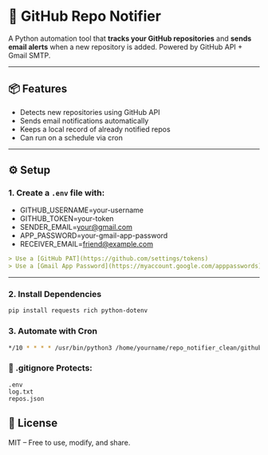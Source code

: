 # 🔔 GitHub Repo Notifier

A Python automation tool that **tracks your GitHub repositories** and **sends email alerts** when a new repository is added. Powered by GitHub API + Gmail SMTP.

---

## 📦 Features

- Detects new repositories using GitHub API
- Sends email notifications automatically
- Keeps a local record of already notified repos
- Can run on a schedule via cron

---

## ⚙️ Setup

### 1. Create a `.env` file with:
- GITHUB_USERNAME=your-username
- GITHUB_TOKEN=your-token
- SENDER_EMAIL=your@gmail.com
- APP_PASSWORD=your-gmail-app-password
- RECEIVER_EMAIL=friend@example.com

```yaml
> Use a [GitHub PAT](https://github.com/settings/tokens)  
> Use a [Gmail App Password](https://myaccount.google.com/apppasswords)
```

---

### 2. Install Dependencies

```bash
pip install requests rich python-dotenv
```

### 3. Automate with Cron
```bash
*/10 * * * * /usr/bin/python3 /home/yourname/repo_notifier_clean/github_repo_notifier.py >> /home/yourname/repo_notifier_clean/log.txt 2>&1
```

### 🚫 .gitignore Protects:
```pgsql
.env
log.txt
repos.json
```

## 📄 License
MIT – Free to use, modify, and share.


